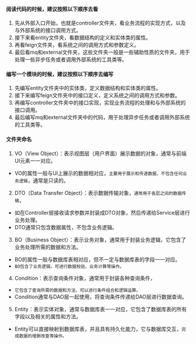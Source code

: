 #### 阅读代码的时候，建议按照以下顺序去看
1. 先从外部入口开始，也就是controller文件夹，看业务流程的实现方式，以及与外部系统的接口调用方式。
2. 接下来看entity文件夹，看数据结构的定义和实体类的属性。
3. 再看feign文件夹，看系统之间的调用方式和参数定义。
4. 最后看mq和external文件夹，这些文件夹一般是一些辅助性质的文件夹，用于处理一些异步任务或者调用外部系统的工具类等。

#### 编写一个模块的时候，建议按照以下顺序去编写
1. 先编写entity文件夹中的实体类，定义数据结构和实体类的属性。
2. 接下来编写feign文件夹中的接口定义，定义系统之间的调用方式和参数。
3. 再编写controller文件夹中的接口实现，实现业务流程的处理和与外部系统的接口调用。
4. 最后编写mq和external文件夹中的代码，用于处理异步任务或者调用外部系统的工具类等。

#### 文件夹命名
1. VO（View Object）：表示视图层（用户界面）展示数据的对象，通常与前端UI元素一一对应。
* VO的属性一般与UI上展示的数据相对应，`主要用于展示和传递数据，不包含任何业务逻辑`，通常是只读的。
2. DTO（Data Transfer Object）：表示数据传输对象，`通常用于各层之间的数据传输`，
* 如在Controller层接收请求参数并封装成DTO对象，然后传递给Service层进行业务处理。
* DTO通常只包含数据属性，不包含业务逻辑。
3. BO（Business Object）：表示业务对象，通常用于封装业务逻辑，它包含了业务处理所需的数据和方法。
* BO的属性一般与数据库表相对应，但不一定与数据库表的字段一一对应。
* `BO包含了业务逻辑，可进行数据校验、业务计算等操作。`
4. Condition：表示查询条件对象，通常用于封装各种查询条件，
* `它包含了查询所需的数据和方法，可以进行条件组合和逻辑运算。`
* Condition通常与DAO层一起使用，将查询条件传递给DAO层进行数据查询。
5. Entity：表示实体对象，通常与数据库表一一对应，它包含了数据库表的所有字段以及相关的属性和方法。
* Entity可以直接映射到数据库表，并且具有持久化能力，它与数据库交互，`完成数据的增删改查等操作。`

